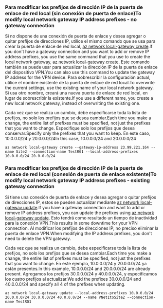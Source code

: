 ### <span data-ttu-id="daeb6-101"><a name="noconnection"></a>Para modificar los prefijos de dirección IP de la puerta de enlace de red local (sin conexión de puerta de enlace)</span><span class="sxs-lookup"><span data-stu-id="daeb6-101"><a name="noconnection"></a>To modify local network gateway IP address prefixes - no gateway connection</span></span>

<span data-ttu-id="daeb6-102">Si no dispone de una conexión de puerta de enlace y desea agregar o quitar prefijos de direcciones IP, utilice el mismo comando que se usa para crear la puerta de enlace de red local, [az network local-gateway create](https://docs.microsoft.com/cli/azure/network/local-gateway#create).</span><span class="sxs-lookup"><span data-stu-id="daeb6-102">If you don't have a gateway connection and you want to add or remove IP address prefixes, you use the same command that you use to create the local network gateway, [az network local-gateway create](https://docs.microsoft.com/cli/azure/network/local-gateway#create).</span></span> <span data-ttu-id="daeb6-103">Este comando también se puede usar para actualizar la dirección IP de la puerta de enlace del dispositivo VPN.</span><span class="sxs-lookup"><span data-stu-id="daeb6-103">You can also use this command to update the gateway IP address for the VPN device.</span></span> <span data-ttu-id="daeb6-104">Para sobrescribir la configuración actual, utilice el nombre existente de la puerta de enlace de red local.</span><span class="sxs-lookup"><span data-stu-id="daeb6-104">To overwrite the current settings, use the existing name of your local network gateway.</span></span> <span data-ttu-id="daeb6-105">Si usa otro nombre, creará una nueva puerta de enlace de red local, en lugar de sobrescribir la existente.</span><span class="sxs-lookup"><span data-stu-id="daeb6-105">If you use a different name, you create a new local network gateway, instead of overwriting the existing one.</span></span>

<span data-ttu-id="daeb6-106">Cada vez que se realiza un cambio, debe especificarse toda la lista de prefijos, no solo los prefijos que se desea cambiar.</span><span class="sxs-lookup"><span data-stu-id="daeb6-106">Each time you make a change, the entire list of prefixes must be specified, not just the prefixes that you want to change.</span></span> <span data-ttu-id="daeb6-107">Especifique solo los prefijos que desea conservar.</span><span class="sxs-lookup"><span data-stu-id="daeb6-107">Specify only the prefixes that you want to keep.</span></span> <span data-ttu-id="daeb6-108">En este caso, 10.0.0.0/24 y 20.0.0.0/24</span><span class="sxs-lookup"><span data-stu-id="daeb6-108">In this case, 10.0.0.0/24 and 20.0.0.0/24</span></span>

```azurecli
az network local-gateway create --gateway-ip-address 23.99.221.164 --name Site2 --connection-name TestRG1 --local-address-prefixes 10.0.0.0/24 20.0.0.0/24
```

### <span data-ttu-id="daeb6-109"><a name="withconnection"></a>Para modificar los prefijos de dirección IP de la puerta de enlace de red local (conexión de puerta de enlace existente)</span><span class="sxs-lookup"><span data-stu-id="daeb6-109"><a name="withconnection"></a>To modify local network gateway IP address prefixes - existing gateway connection</span></span>

<span data-ttu-id="daeb6-110">Si tiene una conexión de puerta de enlace y desea agregar o quitar prefijos de direcciones IP, estos se pueden actualizar mediante [az network local-gateway update](https://docs.microsoft.com/cli/azure/network/local-gateway#update).</span><span class="sxs-lookup"><span data-stu-id="daeb6-110">If you have a gateway connection and want to add or remove IP address prefixes, you can update the prefixes using [az network local-gateway update](https://docs.microsoft.com/cli/azure/network/local-gateway#update).</span></span> <span data-ttu-id="daeb6-111">Esto tendrá como resultado un tiempo de inactividad para la conexión VPN.</span><span class="sxs-lookup"><span data-stu-id="daeb6-111">This results in some downtime for your VPN connection.</span></span> <span data-ttu-id="daeb6-112">Al modificar los prefijos de direcciones IP, no preciso eliminar la puerta de enlace VPN.</span><span class="sxs-lookup"><span data-stu-id="daeb6-112">When modifying the IP address prefixes, you don't need to delete the VPN gateway.</span></span>

<span data-ttu-id="daeb6-113">Cada vez que se realiza un cambio, debe especificarse toda la lista de prefijos, no solo los prefijos que se desea cambiar.</span><span class="sxs-lookup"><span data-stu-id="daeb6-113">Each time you make a change, the entire list of prefixes must be specified, not just the prefixes that you want to change.</span></span> <span data-ttu-id="daeb6-114">En este ejemplo, 10.0.0.0/24 y 20.0.0.0/24 ya están presentes.</span><span class="sxs-lookup"><span data-stu-id="daeb6-114">In this example, 10.0.0.0/24 and 20.0.0.0/24 are already present.</span></span> <span data-ttu-id="daeb6-115">Agregamos los prefijos 30.0.0.0/24 y 40.0.0.0/24, y especificamos los cuatro prefijos al actualizar.</span><span class="sxs-lookup"><span data-stu-id="daeb6-115">We add the prefixes 30.0.0.0/24 and 40.0.0.0/24 and specify all 4 of the prefixes when updating.</span></span>

```azurecli
az network local-gateway update --local-address-prefixes 10.0.0.0/24 20.0.0.0/24 30.0.0.0/24 40.0.0.0/24 --name VNet1toSite2 --connection-name TestRG1
```